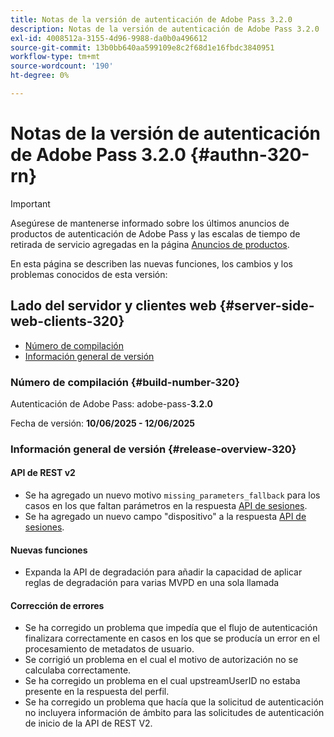 ```yaml
---
title: Notas de la versión de autenticación de Adobe Pass 3.2.0
description: Notas de la versión de autenticación de Adobe Pass 3.2.0
exl-id: 4008512a-3155-4d96-9988-da0b0a496612
source-git-commit: 13b0bb640aa599109e8c2f68d1e16fbdc3840951
workflow-type: tm+mt
source-wordcount: '190'
ht-degree: 0%

---
```


# Notas de la versión de autenticación de Adobe Pass 3.2.0 {#authn-320-rn}

>[!IMPORTANT]
>
> Asegúrese de mantenerse informado sobre los últimos anuncios de productos de autenticación de Adobe Pass y las escalas de tiempo de retirada de servicio agregadas en la página [Anuncios de productos](/help/authentication/product-announcements.md).

En esta página se describen las nuevas funciones, los cambios y los problemas conocidos de esta versión:

## Lado del servidor y clientes web {#server-side-web-clients-320}

* [Número de compilación](#build-number-320)
* [Información general de versión](#release-overview-320)

### Número de compilación {#build-number-320}

Autenticación de Adobe Pass: adobe-pass-**3.2.0**

Fecha de versión: **10/06/2025 - 12/06/2025**

### Información general de versión {#release-overview-320}

#### API de REST v2

* Se ha agregado un nuevo motivo `missing_parameters_fallback` para los casos en los que faltan parámetros en la respuesta [API de sesiones](/help/authentication/integration-guide-programmers/rest-apis/rest-api-v2/apis/sessions-apis/rest-api-v2-sessions-apis-create-authentication-session.md).
* Se ha agregado un nuevo campo &quot;dispositivo&quot; a la respuesta [API de sesiones](/help/authentication/integration-guide-programmers/rest-apis/rest-api-v2/apis/sessions-apis/rest-api-v2-sessions-apis-retrieve-authentication-session-information-using-code.md).

#### Nuevas funciones

* Expanda la API de degradación para añadir la capacidad de aplicar reglas de degradación para varias MVPD en una sola llamada

#### Corrección de errores

* Se ha corregido un problema que impedía que el flujo de autenticación finalizara correctamente en casos en los que se producía un error en el procesamiento de metadatos de usuario.
* Se corrigió un problema en el cual el motivo de autorización no se calculaba correctamente.
* Se ha corregido un problema en el cual upstreamUserID no estaba presente en la respuesta del perfil.
* Se ha corregido un problema que hacía que la solicitud de autenticación no incluyera información de ámbito para las solicitudes de autenticación de inicio de la API de REST V2.
